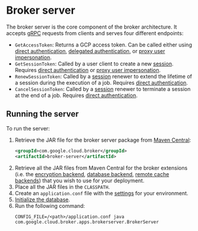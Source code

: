 # Broker server

The broker server is the core component of the broker architecture. It accepts [gRPC](https://grpc.io/) requests from
clients and serves four different endpoints:

-   `GetAccessToken`: Returns a GCP access token. Can be called either using [direct authentication](authentication.md#direct-authentication),
    [delegated authentication](authentication.md#delegated-authentication), or [proxy user impersonation](authentication.md#proxy-user-impersonation).
-   `GetSessionToken`: Called by a user client to create a new [session](sessions.md).
    Requires [direct authentication](authentication.md#direct-authentication) or [proxy user impersonation](authentication.md#proxy-user-impersonation).
-   `RenewSessionToken`: Called by a [session](sessions.md) renewer to extend the lifetime of a session during the
    execution of a job. Requires [direct authentication](authentication.md#direct-authentication).
-   `CancelSessionToken`: Called by a [session](sessions.md) renewer to terminate a session at the end of a job.
    Requires [direct authentication](authentication.md#direct-authentication).

## Running the server

To run the server:

1.  Retrieve the JAR file for the broker server package from [Maven Central](https://search.maven.org/search?q=g:com.google.cloud.broker%20AND%20a:broker):
    ```xml
    <groupId>com.google.cloud.broker</groupId>
    <artifactId>broker-server</artifactId>
    ```
2.  Retrieve all the JAR files from Maven Central for the broker extensions (i.e. the [encryption backend](encryption.md#encryption-backends),
    [database backend](database.md#database-backends), [remote cache backends](caching.md#remote-cache-backends))
    that you wish to use for your deployment.
3.  Place all the JAR files in the `CLASSPATH`.
4.  Create an `application.conf` file with the [settings](settings.md) for your environment.
5.  [Initialize the database](database.md#database-initialization).
6.  Run the following command:
    ```shell
    CONFIG_FILE=/<path>/application.conf java com.google.cloud.broker.apps.brokerserver.BrokerServer
    ```
